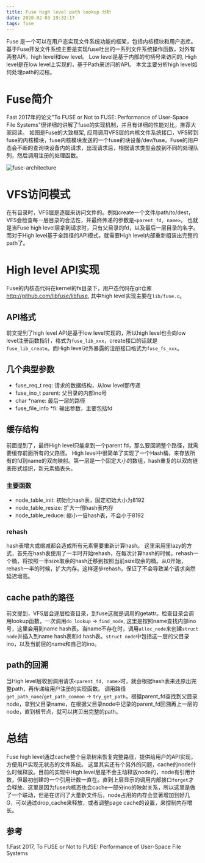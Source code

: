 ```yaml
---
title: Fuse high level path lookup 分析
date: 2020-02-03 19:32:17
tags: fuse
---
```


Fuse 是一个可以在用户态实现文件系统功能的框架，包括内核模块和用户态库。
基于Fuse开发文件系统主要是实现fuse吐出的一系列文件系统操作函数，对外有两套API，high level和low level。
Low level是基于内部的句柄号来访问的, High level是在low level上实现的，基于Path来访问的API。
本文主要分析high level如何处理path的过程。

<!-- more -->

# Fuse简介

Fast 2017年的论文"To FUSE or Not to FUSE: Performance of User-Space File Systems"很详细的讲解了fuse的实现机制，并且有详细的性能对比，推荐大家阅读。
如图是Fuse的大致框架, 应用调用VFS层的内核文件系统接口，VFS转到fuse的内核模块，fuse内核模块发送的一个fuse的块设备/dev/fuse。Fuse的用户态会不断的查询块设备内的请求，出现请求后，根据请求类型会放到不同的处理队列，然后调用注册的处理函数。

![fuse-architecture](/images/2020-02-03-fuse-architecture.png)

# VFS访问模式

在有目录时，VFS层是逐层来访问文件的。例如create一个文件/path/to/dest，VFS会检查每一层目录的合法性，并最终传递的参数是`<parent_fd, name>`。
也就是当Fuse high level层拿到请求时，只有父目录的fd，以及最后一层目录的名字。而对于High level基于全路径的API模式，就需要High level内部重新组装出完整的path了。

# High level API实现

Fuse的内核态代码在kernel的fs目录下，用户态代码在git仓库 http://github.com/libfuse/libfuse, 其中high level实现主要在`lib/fuse.c`。

## API格式

前文提到了high level API是基于low level实现的，所以high level也会向low level注册函数指针，格式为`fuse_lib_xxx`，create接口的话就是`fuse_lib_create`。而High level对外暴露的注册接口格式为`fuse_fs_xxx`。

## 几个典型参数

* fuse_req_t req: 请求的数据结构，从low level那传递
* fuse_ino_t parent: 父目录的内部ino号
* char \*name: 最后一层的路径
* fuse_file_info \*fi: 输出参数，主要包括fd

## 缓存结构

前面提到了，最终High level只能拿到一个parent fd，那么要回溯整个路径，就需要缓存前面所有的父路径。
High level中很简单了实现了一个Hash桶，来存放所有的fd到name的双向映射。第一层是一个固定大小的数组，hash重复的以双向链表形式组织，新元素插表头。

### 主要函数
* node_table_init: 初始化hash表，固定初始大小为8192
* node_table_resize: 扩大一倍hash表内存
* node_table_reduce: 缩小一倍hash表，不会小于8192

### rehash

hash表增大或缩减都会造成所有元素需要重新计算hash。
这里采用里lazy的方式，首先在hash表使用了一半时开始rehash，在每次计算hash的时候，rehash一个桶，将按照一半size取余的hash迁移到按照当前size取余的桶。从0开始，rehash一半的时候，扩大内存。这样逐步rehash，保证了不会导致某个请求突然延迟增高。

## cache path的路径

前文提到，VFS层会逐层检查目录，到fuse这就是调用的getattr。检查目录会调用lookup函数，一次调用`do_lookup` -> `find_node`, 这里是按照name查找内部ino号，这里会用到name hash表。当name不存在时，调用`alloc_node`来创建`struct node`并插入到name hash表和id hash表。`struct node`中包括这一层的父目录ino，以及当前层的name和自己的ino。

## path的回溯

当High level层收到调用请求`<parent_fd, name>`时，就会根据hash表来还原出完整path，再传递给用户注册的实现函数。
调用路径`get_path_name`/`get_path_common` -> `try_get_path`，根据parent_fd查找到父目录node，拿到父目录name，在根据父目录node中记录的parent_fd回溯再上一层的node，直到根节点，就可以拷贝出完整的path。

# 总结

Fuse high level通过cache整个目录树来恢复完整路径，提供给用户的API实现，方便用户实现无状态的文件系统。
这里其实还有个另外的问题，cache的node什么时候释放。目前的实现中High level层是不会主动释放node的，node有引用计数，但最初创建的一个引用计数一直在。直到上层显示的调用内部接口`forget`才会释放。这里是因为fuse内核态也会cache一部分ino的映射关系，所以这里是做了一个联动，但是在访问了大量新文件后，node占用的内存会显著增加到好几G，可以通过drop_cache来释放，或者调整page cache的设置，来控制内存增长。

## 参考
1.Fast 2017, To FUSE or Not to FUSE: Performance of User-Space File Systems
